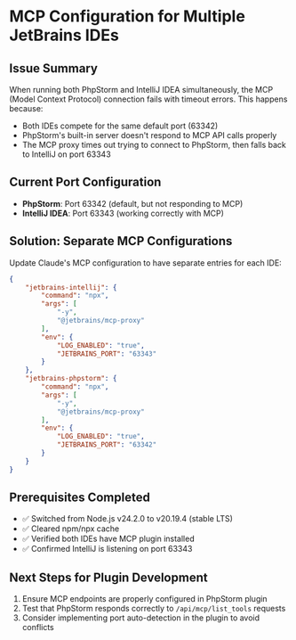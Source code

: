 # MCP Configuration for Multiple JetBrains IDEs

## Issue Summary
When running both PhpStorm and IntelliJ IDEA simultaneously, the MCP (Model Context Protocol) connection fails with timeout errors. This happens because:
- Both IDEs compete for the same default port (63342)
- PhpStorm's built-in server doesn't respond to MCP API calls properly
- The MCP proxy times out trying to connect to PhpStorm, then falls back to IntelliJ on port 63343

## Current Port Configuration
- **PhpStorm**: Port 63342 (default, but not responding to MCP)
- **IntelliJ IDEA**: Port 63343 (working correctly with MCP)

## Solution: Separate MCP Configurations

Update Claude's MCP configuration to have separate entries for each IDE:

```json
{
    "jetbrains-intellij": {
        "command": "npx",
        "args": [
            "-y",
            "@jetbrains/mcp-proxy"
        ],
        "env": {
            "LOG_ENABLED": "true",
            "JETBRAINS_PORT": "63343"
        }
    },
    "jetbrains-phpstorm": {
        "command": "npx",
        "args": [
            "-y",
            "@jetbrains/mcp-proxy"
        ],
        "env": {
            "LOG_ENABLED": "true",
            "JETBRAINS_PORT": "63342"
        }
    }
}
```

## Prerequisites Completed
- ✅ Switched from Node.js v24.2.0 to v20.19.4 (stable LTS)
- ✅ Cleared npm/npx cache
- ✅ Verified both IDEs have MCP plugin installed
- ✅ Confirmed IntelliJ is listening on port 63343

## Next Steps for Plugin Development
1. Ensure MCP endpoints are properly configured in PhpStorm plugin
2. Test that PhpStorm responds correctly to `/api/mcp/list_tools` requests
3. Consider implementing port auto-detection in the plugin to avoid conflicts